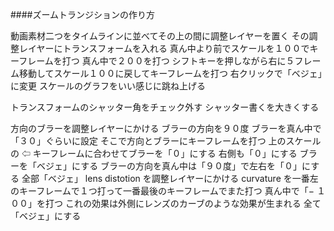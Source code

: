 ####ズームトランジションの作り方

動画素材二つをタイムラインに並べてその上の間に調整レイヤーを置く
その調整レイヤーにトランスフォームを入れる
真ん中より前でスケールを１００でキーフレームを打つ
真ん中で２００を打つ
シフトキーを押しながら右に５フレーム移動してスケール１００に戻してキーフレームを打つ
右クリックで「ベジェ」に変更
スケールのグラフをいい感じに跳ね上げる

トランスフォームのシャッター角をチェック外す
シャッター書くを大きくする

方向のブラーを調整レイヤーにかける
ブラーの方向を９０度
ブラーを真ん中で「３０」ぐらいに設定
そこで方向とブラーにキーフレームを打つ
上のスケールの ⇦ キーフレームに合わせてブラーを「０」にする
右側も「０」にする
ブラーを「ベジェ」にする
ブラーの方向を真ん中は「９０度」で左右を「０」にする
全部「ベジェ」
lens distotion を調整レイヤーにかける
curvature を一番左のキーフレームで１つ打って一番最後のキーフレームでまた打つ
真ん中で「− １００」を打つ
これの効果は外側にレンズのカーブのような効果が生まれる
全て「ベジェ」にする
